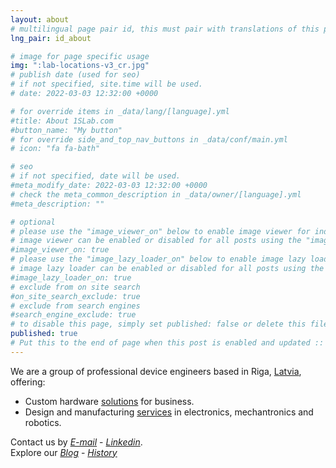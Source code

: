 ```yaml
---
layout: about
# multilingual page pair id, this must pair with translations of this page. (This name must be unique)
lng_pair: id_about

# image for page specific usage
img: ":lab-locations-v3_cr.jpg"
# publish date (used for seo)
# if not specified, site.time will be used.
# date: 2022-03-03 12:32:00 +0000

# for override items in _data/lang/[language].yml
#title: About 1SLab.com
#button_name: "My button"
# for override side_and_top_nav_buttons in _data/conf/main.yml
# icon: "fa fa-bath"

# seo
# if not specified, date will be used.
#meta_modify_date: 2022-03-03 12:32:00 +0000
# check the meta_common_description in _data/owner/[language].yml
#meta_description: ""

# optional
# please use the "image_viewer_on" below to enable image viewer for individual pages or posts (_posts/ or [language]/_posts folders).
# image viewer can be enabled or disabled for all posts using the "image_viewer_posts: true" setting in _data/conf/main.yml.
#image_viewer_on: true
# please use the "image_lazy_loader_on" below to enable image lazy loader for individual pages or posts (_posts/ or [language]/_posts folders).
# image lazy loader can be enabled or disabled for all posts using the "image_lazy_loader_posts: true" setting in _data/conf/main.yml.
#image_lazy_loader_on: true
# exclude from on site search
#on_site_search_exclude: true
# exclude from search engines
#search_engine_exclude: true
# to disable this page, simply set published: false or delete this file
published: true
# Put this to the end of page when this post is enabled and updated :: 
---
```

We are a group of professional device engineers based in Riga, [Latvia](https://en.wikipedia.org/wiki/European_Union), offering:
- Custom hardware [solutions](/posts/2024-12-07-Business_Hardware_Solutions) for business.
- Design and manufacturing [services](/posts/2024-12-06-Building_Electronic_Devices) in electronics, mechantronics and robotics.

Contact us by [_E-mail_](mailto:mail@1slab.com?subject=Hey%201SLab.com!) - [_Linkedin_](https://www.linkedin.com/company/1slab/).\
Explore our [_Blog_](/tabs/blog/) - [_History_](/posts/2024-12-05-Who_We_Are)